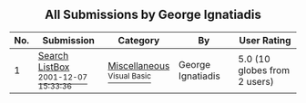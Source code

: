 ﻿<div align="center">

## All Submissions by George Ignatiadis

</div>

No.  | Submission | Category | By   | User Rating
---- | ---------- | -------- | ---- | -----------
1 | [Search ListBox<br /><sup>2001-12-07 15:33:36</sup>](https://github.com/Planet-Source-Code/george-ignatiadis-search-listbox__1-29553) | [Miscellaneous<br /><sup>Visual Basic</sup>](../ByCategory/miscellaneous__1-1.md) | George Ignatiadis | 5.0 (10 globes from 2 users)
